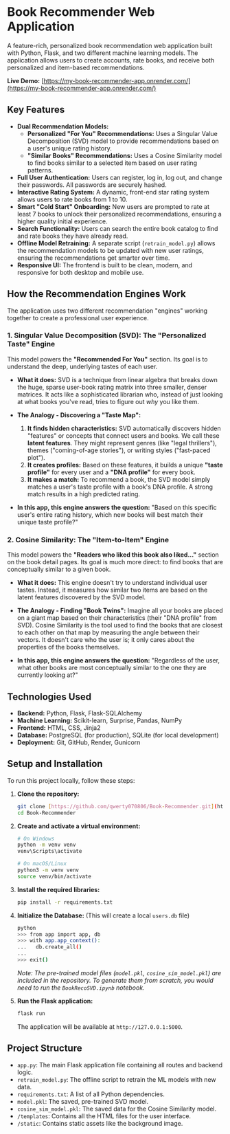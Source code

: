 # Book Recommender Web Application

A feature-rich, personalized book recommendation web application built with Python, Flask, and two different machine learning models. The application allows users to create accounts, rate books, and receive both personalized and item-based recommendations.

**Live Demo:** [https://my-book-recommender-app.onrender.com/](https://my-book-recommender-app.onrender.com/) 

## Key Features

* **Dual Recommendation Models:**
    * **Personalized "For You" Recommendations:** Uses a Singular Value Decomposition (SVD) model to provide recommendations based on a user's unique rating history.
    * **"Similar Books" Recommendations:** Uses a Cosine Similarity model to find books similar to a selected item based on user rating patterns.
* **Full User Authentication:** Users can register, log in, log out, and change their passwords. All passwords are securely hashed.
* **Interactive Rating System:** A dynamic, front-end star rating system allows users to rate books from 1 to 10.
* **Smart "Cold Start" Onboarding:** New users are prompted to rate at least 7 books to unlock their personalized recommendations, ensuring a higher quality initial experience.
* **Search Functionality:** Users can search the entire book catalog to find and rate books they have already read.
* **Offline Model Retraining:** A separate script (`retrain_model.py`) allows the recommendation models to be updated with new user ratings, ensuring the recommendations get smarter over time.
* **Responsive UI:** The frontend is built to be clean, modern, and responsive for both desktop and mobile use.

## How the Recommendation Engines Work

The application uses two different recommendation "engines" working together to create a professional user experience.

### 1. Singular Value Decomposition (SVD): The "Personalized Taste" Engine

This model powers the **"Recommended For You"** section. Its goal is to understand the deep, underlying tastes of each user.

* **What it does:** SVD is a technique from linear algebra that breaks down the huge, sparse user-book rating matrix into three smaller, denser matrices. It acts like a sophisticated librarian who, instead of just looking at what books you've read, tries to figure out *why* you like them.

* **The Analogy - Discovering a "Taste Map":**
    1.  **It finds hidden characteristics:** SVD automatically discovers hidden "features" or concepts that connect users and books. We call these **latent features**. They might represent genres (like "legal thrillers"), themes ("coming-of-age stories"), or writing styles ("fast-paced plot").
    2.  **It creates profiles:** Based on these features, it builds a unique **"taste profile"** for every user and a **"DNA profile"** for every book.
    3.  **It makes a match:** To recommend a book, the SVD model simply matches a user's taste profile with a book's DNA profile. A strong match results in a high predicted rating.

* **In this app, this engine answers the question:** "Based on this specific user's entire rating history, which new books will best match their unique taste profile?"

### 2. Cosine Similarity: The "Item-to-Item" Engine

This model powers the **"Readers who liked this book also liked..."** section on the book detail pages. Its goal is much more direct: to find books that are conceptually similar to a given book.

* **What it does:** This engine doesn't try to understand individual user tastes. Instead, it measures how similar two items are based on the latent features discovered by the SVD model.

* **The Analogy - Finding "Book Twins":**
    Imagine all your books are placed on a giant map based on their characteristics (their "DNA profile" from SVD). Cosine Similarity is the tool used to find the books that are closest to each other on that map by measuring the angle between their vectors. It doesn't care who the user is; it only cares about the properties of the books themselves. 

* **In this app, this engine answers the question:** "Regardless of the user, what other books are most conceptually similar to the one they are currently looking at?"


## Technologies Used

* **Backend:** Python, Flask, Flask-SQLAlchemy
* **Machine Learning:** Scikit-learn, Surprise, Pandas, NumPy
* **Frontend:** HTML, CSS, Jinja2
* **Database:** PostgreSQL (for production), SQLite (for local development)
* **Deployment:** Git, GitHub, Render, Gunicorn

## Setup and Installation

To run this project locally, follow these steps:

1.  **Clone the repository:**
    ```bash
    git clone [https://github.com/qwerty070806/Book-Recommender.git](https://github.com/qwerty070806/Book-Recommender.git)
    cd Book-Recommender
    ```

2.  **Create and activate a virtual environment:**
    ```bash
    # On Windows
    python -m venv venv
    venv\Scripts\activate

    # On macOS/Linux
    python3 -m venv venv
    source venv/bin/activate
    ```

3.  **Install the required libraries:**
    ```bash
    pip install -r requirements.txt
    ```

4.  **Initialize the Database:**
    (This will create a local `users.db` file)
    ```bash
    python
    >>> from app import app, db
    >>> with app.app_context():
    ...   db.create_all()
    ...
    >>> exit()
    ```
    *Note: The pre-trained model files (`model.pkl`, `cosine_sim_model.pkl`) are included in the repository. To generate them from scratch, you would need to run the `BookRecoSVD.ipynb` notebook.*

5.  **Run the Flask application:**
    ```bash
    flask run
    ```
    The application will be available at `http://127.0.0.1:5000`.

## Project Structure

* `app.py`: The main Flask application file containing all routes and backend logic.
* `retrain_model.py`: The offline script to retrain the ML models with new data.
* `requirements.txt`: A list of all Python dependencies.
* `model.pkl`: The saved, pre-trained SVD model.
* `cosine_sim_model.pkl`: The saved data for the Cosine Similarity model.
* `/templates`: Contains all the HTML files for the user interface.
* `/static`: Contains static assets like the background image.
